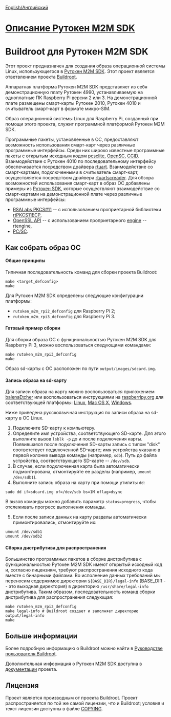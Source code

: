 [English/Английский](README_EN.rutoken.md)

# [Описание Рутокен M2M SDK](rutoken-docs/index.md) 

# Buildroot для Рутокен M2M SDK 

Этот проект предназначен для создания образа операционной системы Linux, использующегося в [Рутокен M2M SDK](https://www.rutoken.ru/products/all/rutoken-m2m/). Этот проект является ответвлением проекта [Buildroot](https://buildroot.org/).

Аппаратная платформа Рутокен M2M SDK представляет из себя демонстрационную плату Рутокен 4990, устанавливаемую на одноплатные ПК Raspberry Pi версии 2 или 3. На демонстрационной плате размещены смарт-карты Рутокен 2010, Рутокен 4010 и считыватель смарт-карт в формате микро-SIM.

Образ операционной системы Linux для Raspberry Pi, созданный при помощи этого проекта, служит программной платформой Рутокен M2M SDK.

Программные пакеты, установленные в ОС, предоставляют возможность использования смарт-карт через различные программные интерфейсы. Среди них широко известные программные пакеты с открытым исходным кодом [pcsclite](https://pcsclite.apdu.fr/), [OpenSC](https://github.com/OpenSC/OpenSC), [CCID](https://ccid.apdu.fr/). Взаимодействие с Рутокен 4010 по последовательному интерфейсу обеспечивается посредством драйвера [rtuart](https://github.com/AktivCo/rtuart). Взаимодействие со смарт-картами, подключенными в считыватель смарт-карт, осуществляется посредством драйвера [rtuartscreader](https://github.com/AktivCo/rtuartscreader). Для обзора возможностей использования смарт-карт в образ ОС добавлены примеры из [Рутокен SDK](https://www.rutoken.ru/developers/sdk/), которые осуществляют взаимодействие со смарт-картами на демонстрационной плате через различные программные интерфейсы:
* [RSALabs PKCS#11](https://dev.rutoken.ru/display/PUB/PKCS%2311) -- с использованием проприетарной библиотеки [rtPKCS11ECP](https://www.rutoken.ru/support/download/pkcs/), 
* [OpenSSL API](https://www.openssl.org/docs/manmaster/man3/) -- с использованием проприетарного [engine](https://github.com/openssl/openssl/blob/OpenSSL_1_1_1e/README.ENGINE) -- rtengine,
* [PC/SC](https://pcsclite.apdu.fr/api/group__API.html).

## Как собрать образ ОС

#### Общие принципы

Типичная последовательность команд для сборки проекта Buildroot:

```
make <target_defconfig>
make
```

Для Рутокен M2M SDK определены следующие конфигурации платформы:
* `rutoken_m2m_rpi2_defconfig` для Raspberry Pi 2;
* `rutoken_m2m_rpi3_defconfig` для Raspberry Pi 3.

#### Готовый пример сборки

Для сборки образа ОС с функциональностью Рутокен M2M SDK для Raspberry Pi 3, можно воспользоваться следующими командами:

```
make rutoken_m2m_rpi3_defconfig
make
```

Образ sd-карты с ОС расположен по пути `output/images/sdcard.img`.

#### Запись образа на sd-карту

Для записи образа на карту можно воспользоваться приложением [balenaEtcher](https://www.balena.io/etcher/) или воспользоваться инструкциями на [raspberripy.org](https://www.raspberrypi.org/documentation/installation/installing-images/README.md) для соответствующей платформы: [Linux](https://www.raspberrypi.org/documentation/installation/installing-images/linux.md), [Mac OS X](https://www.raspberrypi.org/documentation/installation/installing-images/mac.md), [Windows](https://www.raspberrypi.org/documentation/installation/installing-images/windows.md).

Ниже приведена русскоязычная инструкция по записи образа на sd-карту в ОС Linux.

1. Подключите SD-карту к компьютеру.
2. Определите имя устройства, соответствующего SD-карте. Для этого выполните вызов `lsblk -p` до и после подключения карты. Появившаяся после подключения SD-карты запись с типом "disk" соответствует подключенной SD-карте; имя устройства указано в первой колонке вывода команды (например, `sdb`). Путь до файла устройства, соответствующего SD-карте -- `/dev/sdb`.
3. В случае, если подключенная карта была автоматически подмонтирована, отмонтируйте ее разделы (например, `umount /dev/sdb1`).
4. Выполните запись образа на карту при помощи утилиты `dd`:

```
sudo dd if=sdcard.img of=/dev/sdb bs=1M oflag=dsync
```

В вызов команды можно добавить параметр `status=progress`, чтобы отслеживать прогресс выполнения команды.

5. Если после записи данных на карту разделы автоматически примонтировались, отмонтируйте их:

```
umount /dev/sdb1
umount /dev/sdb2
```

#### Сборка дистрибутива для распространения

Большинство программных пакетов в сборке дистрибутива с функциональностью Рутокен M2M SDK имеют открытый исходный код и, согласно лицензиям, требуют распространения исходного кода вместе с бинарными файлами. Во исполнение данных требований мы переносим содержимое директории `${BASE_DIR}/legal-info` (BASE_DIR -- это выходная директория) в директорию `/usr/share/legal-info` дистрибутива. Таким образом, последовательность команд сборки дистрибутива для распространения следующая:

```
make rutoken_m2m_rpi3_defconfig
make legal-info # Buildroot создает и заполняет директорию output/legal-info
make
```

## Больше информации

Более подробную информацию о Buildroot можно найти в [Руководстве пользователя Buildroot](https://buildroot.org/downloads/manual/manual.html).

Дополнительная информация о Рутокен M2M SDK доступна в [документации](rutoken-docs/index.md) проекта.

## Лицензия

Проект является производным от проекта Buildroot. Проект распространяется по той же самой лицензии,
что и Buildroot; условия и текст лицензии доступны в файле [COPYING](COPYING).